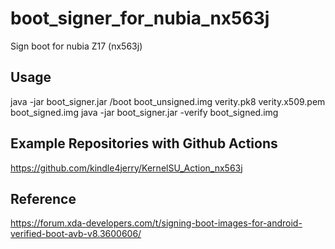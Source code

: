 # boot_signer_for_nubia_nx563j
Sign boot for nubia Z17 (nx563j)
## Usage
java -jar boot_signer.jar /boot boot_unsigned.img verity.pk8 verity.x509.pem boot_signed.img
java -jar boot_signer.jar -verify boot_signed.img
## Example Repositories with Github Actions
<https://github.com/kindle4jerry/KernelSU_Action_nx563j>
## Reference
<https://forum.xda-developers.com/t/signing-boot-images-for-android-verified-boot-avb-v8.3600606/>
